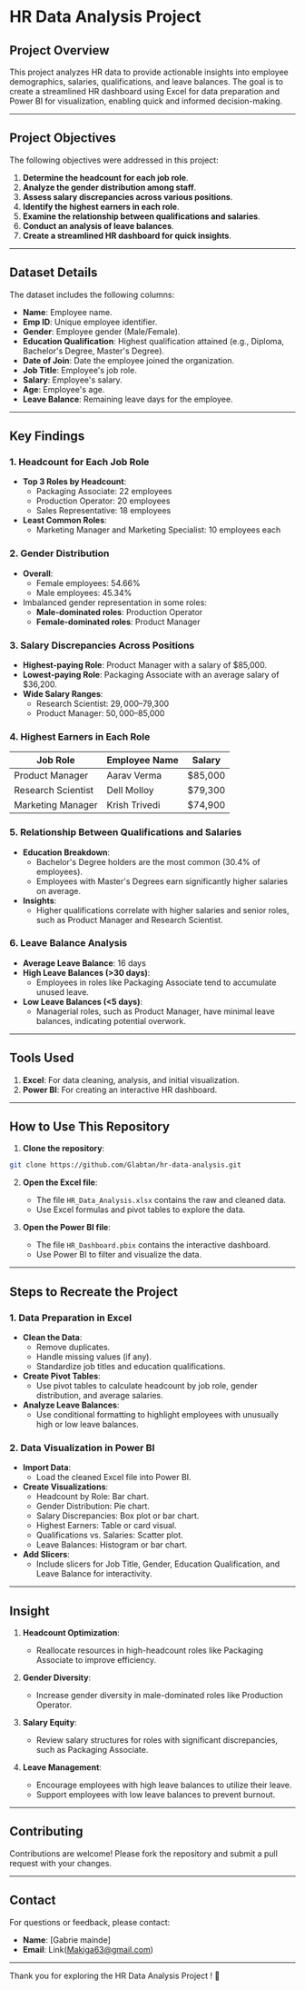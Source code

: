# HR Data Analysis Project

## Project Overview
This project analyzes HR data to provide actionable insights into employee demographics, salaries, qualifications, and leave balances. The goal is to create a streamlined HR dashboard using Excel for data preparation and Power BI for visualization, enabling quick and informed decision-making.

---

## Project Objectives
The following objectives were addressed in this project:

1. **Determine the headcount for each job role**.
2. **Analyze the gender distribution among staff**.
3. **Assess salary discrepancies across various positions**.
4. **Identify the highest earners in each role**.
5. **Examine the relationship between qualifications and salaries**.
6. **Conduct an analysis of leave balances**.
7. **Create a streamlined HR dashboard for quick insights**.

---

## Dataset Details
The dataset includes the following columns:

- **Name**: Employee name.
- **Emp ID**: Unique employee identifier.
- **Gender**: Employee gender (Male/Female).
- **Education Qualification**: Highest qualification attained (e.g., Diploma, Bachelor's Degree, Master's Degree).
- **Date of Join**: Date the employee joined the organization.
- **Job Title**: Employee's job role.
- **Salary**: Employee's salary.
- **Age**: Employee's age.
- **Leave Balance**: Remaining leave days for the employee.

---

## Key Findings

### 1. Headcount for Each Job Role
- **Top 3 Roles by Headcount**:
  - Packaging Associate: 22 employees
  - Production Operator: 20 employees
  - Sales Representative: 18 employees
- **Least Common Roles**:
  - Marketing Manager and Marketing Specialist: 10 employees each

### 2. Gender Distribution
- **Overall**: 
  - Female employees: 54.66%
  - Male employees: 45.34%
- Imbalanced gender representation in some roles:
  - **Male-dominated roles**: Production Operator
  - **Female-dominated roles**: Product Manager

### 3. Salary Discrepancies Across Positions
- **Highest-paying Role**: Product Manager with a salary of $85,000.
- **Lowest-paying Role**: Packaging Associate with an average salary of $36,200.
- **Wide Salary Ranges**:
  - Research Scientist: $29,000–$79,300
  - Product Manager: $50,000–$85,000

### 4. Highest Earners in Each Role
| **Job Role**          | **Employee Name** | **Salary** |
|------------------------|-------------------|------------|
| Product Manager        | Aarav Verma      | $85,000    |
| Research Scientist     | Dell Molloy      | $79,300    |
| Marketing Manager      | Krish Trivedi    | $74,900    |

### 5. Relationship Between Qualifications and Salaries
- **Education Breakdown**:
  - Bachelor's Degree holders are the most common (30.4% of employees).
  - Employees with Master's Degrees earn significantly higher salaries on average.
- **Insights**:
  - Higher qualifications correlate with higher salaries and senior roles, such as Product Manager and Research Scientist.

### 6. Leave Balance Analysis
- **Average Leave Balance**: 16 days
- **High Leave Balances (>30 days)**:
  - Employees in roles like Packaging Associate tend to accumulate unused leave.
- **Low Leave Balances (<5 days)**:
  - Managerial roles, such as Product Manager, have minimal leave balances, indicating potential overwork.

---

## Tools Used

1. **Excel**: For data cleaning, analysis, and initial visualization.
2. **Power BI**: For creating an interactive HR dashboard.

---

## How to Use This Repository

1. **Clone the repository**:
```bash
git clone https://github.com/Glabtan/hr-data-analysis.git
```

2. **Open the Excel file**:
   - The file `HR_Data_Analysis.xlsx` contains the raw and cleaned data.
   - Use Excel formulas and pivot tables to explore the data.

3. **Open the Power BI file**:
   - The file `HR_Dashboard.pbix` contains the interactive dashboard.
   - Use Power BI to filter and visualize the data.

---

## Steps to Recreate the Project

### 1. Data Preparation in Excel
- **Clean the Data**:
  - Remove duplicates.
  - Handle missing values (if any).
  - Standardize job titles and education qualifications.
- **Create Pivot Tables**:
  - Use pivot tables to calculate headcount by job role, gender distribution, and average salaries.
- **Analyze Leave Balances**:
  - Use conditional formatting to highlight employees with unusually high or low leave balances.

### 2. Data Visualization in Power BI
- **Import Data**:
  - Load the cleaned Excel file into Power BI.
- **Create Visualizations**:
  - Headcount by Role: Bar chart.
  - Gender Distribution: Pie chart.
  - Salary Discrepancies: Box plot or bar chart.
  - Highest Earners: Table or card visual.
  - Qualifications vs. Salaries: Scatter plot.
  - Leave Balances: Histogram or bar chart.
- **Add Slicers**:
  - Include slicers for Job Title, Gender, Education Qualification, and Leave Balance for interactivity.

---

## Insight 

1. **Headcount Optimization**:
   - Reallocate resources in high-headcount roles like Packaging Associate to improve efficiency.

2. **Gender Diversity**:
   - Increase gender diversity in male-dominated roles like Production Operator.

3. **Salary Equity**:
   - Review salary structures for roles with significant discrepancies, such as Packaging Associate.

4. **Leave Management**:
   - Encourage employees with high leave balances to utilize their leave.
   - Support employees with low leave balances to prevent burnout.

---

## Contributing
Contributions are welcome! Please fork the repository and submit a pull request with your changes.

---

## Contact
For questions or feedback, please contact:

- **Name**: [Gabrie mainde]
- **Email**: Link(Makiga63@gmail.com)


---

Thank you for exploring the HR Data Analysis Project ! 🚀
